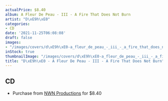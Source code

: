 ```yaml
---
actualPrice: $8.40
album: A Fleur De Peau - III - A Fire That Does Not Burn
artist: "D\xE9h\xE0"
categories:
- CD
date: '2021-11-25T06:08:08'
draft: false
images:
- "/images/covers/d\xE9h\xE0-a_fleur_de_peau_-_iii_-_a_fire_that_does_not_burn.jpg"
inStock: true
thumbnailImage: "/images/covers/d\xE9h\xE0-a_fleur_de_peau_-_iii_-_a_fire_that_does_not_burn-thumb.jpg"
title: "D\xE9h\xE0 - A Fleur De Peau - III - A Fire That Does Not Burn"
---
```


## CD
* Purchase from [NWN Productions](http://shop.nwnprod.com/index.php?route=product/product&path=93&product_id=11224&sort=pd.name&order=ASC) for $8.40
